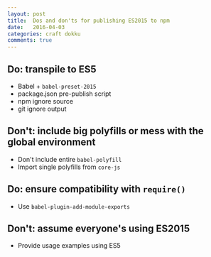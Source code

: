 ```yaml
---
layout: post
title:  Dos and don'ts for publishing ES2015 to npm
date:   2016-04-03
categories: craft dokku
comments: true
---
```


## Do: transpile to ES5

* Babel + `babel-preset-2015`
* package.json pre-publish script
* npm ignore source
* git ignore output

## Don't: include big polyfills or mess with the global environment

* Don't include entire `babel-polyfill`
* Import single polyfills from `core-js`

## Do: ensure compatibility with `require()`

* Use  `babel-plugin-add-module-exports`

## Don't: assume everyone's using ES2015

* Provide usage examples using ES5
